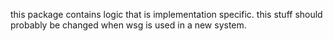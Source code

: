 this package contains logic that is implementation specific.
this stuff should probably be changed when wsg is used in a new system.
